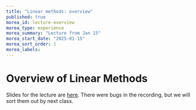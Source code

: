 ```yaml
---
title: "Linear methods: overview"
published: true
morea_id: lecture-overview
morea_type: experience
morea_summary: "Lecture from Jan 15"
morea_start_date: "2025-01-15"
morea_sort_order: 1
morea_labels:
---
```


# Overview of Linear Methods

Slides for the lecture are [here](./logreg.pdf). There were bugs in the recording, but we will sort them out by next class.


